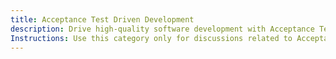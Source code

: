 ```yaml
---
title: Acceptance Test Driven Development
description: Drive high-quality software development with Acceptance Test Driven Development (ATDD). Define clear, testable acceptance criteria before implementation to ensure alignment with business needs.
Instructions: Use this category only for discussions related to Acceptance Test Driven Development (ATDD). Topics should focus on defining acceptance criteria, automating acceptance tests, improving collaboration between developers, testers, and business stakeholders, and ensuring delivered software meets requirements.
---
```


